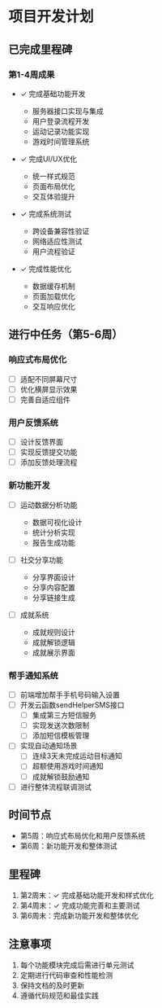 # 项目开发计划

## 已完成里程碑
### 第1-4周成果
- ✓ 完成基础功能开发
  - 服务器接口实现与集成
  - 用户登录流程开发
  - 运动记录功能实现
  - 游戏时间管理系统

- ✓ 完成UI/UX优化
  - 统一样式规范
  - 页面布局优化
  - 交互体验提升

- ✓ 完成系统测试
  - 跨设备兼容性验证
  - 网络适应性测试
  - 用户流程验证

- ✓ 完成性能优化
  - 数据缓存机制
  - 页面加载优化
  - 交互响应优化

## 进行中任务（第5-6周）
### 响应式布局优化
- [ ] 适配不同屏幕尺寸
- [ ] 优化横屏显示效果
- [ ] 完善自适应组件

### 用户反馈系统
- [ ] 设计反馈界面
- [ ] 实现反馈提交功能
- [ ] 添加反馈处理流程

### 新功能开发
- [ ] 运动数据分析功能
  - 数据可视化设计
  - 统计分析实现
  - 报告生成功能

- [ ] 社交分享功能
  - 分享界面设计
  - 分享内容配置
  - 分享链接生成

- [ ] 成就系统
  - 成就规则设计
  - 成就解锁逻辑
  - 成就展示界面

### 帮手通知系统
- [ ] 前端增加帮手手机号码输入设置
- [ ] 开发云函数sendHelperSMS接口
  - [ ] 集成第三方短信服务
  - [ ] 实现发送次数限制
  - [ ] 添加短信模板管理
- [ ] 实现自动通知场景
  - [ ] 连续3天未完成运动目标通知
  - [ ] 超额使用游戏时间通知
  - [ ] 成就解锁鼓励通知
- [ ] 进行整体流程联调测试

## 时间节点
- 第5周：响应式布局优化和用户反馈系统
- 第6周：新功能开发和整体测试

## 里程碑
1. 第2周末：✓ 完成基础功能开发和样式优化
2. 第4周末：✓ 完成功能完善和主要测试
3. 第6周末：完成新功能开发和整体优化

## 注意事项
1. 每个功能模块完成后需进行单元测试
2. 定期进行代码审查和性能检测
3. 保持文档的及时更新
4. 遵循代码规范和最佳实践